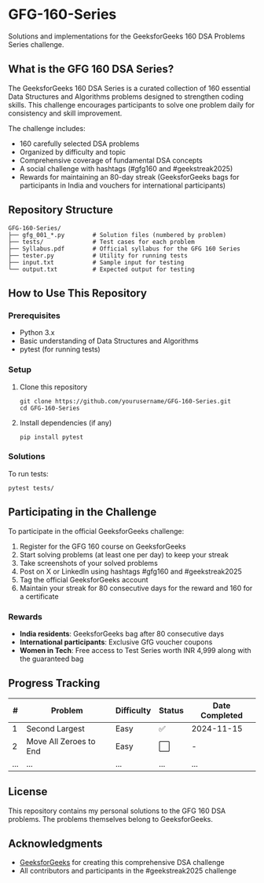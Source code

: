 # GFG-160-Series

Solutions and implementations for the GeeksforGeeks 160 DSA Problems Series challenge.

## What is the GFG 160 DSA Series?

The GeeksforGeeks 160 DSA Series is a curated collection of 160 essential Data Structures and Algorithms problems designed to strengthen coding skills. This challenge encourages participants to solve one problem daily for consistency and skill improvement.

The challenge includes:

- 160 carefully selected DSA problems
- Organized by difficulty and topic
- Comprehensive coverage of fundamental DSA concepts
- A social challenge with hashtags (#gfg160 and #geekstreak2025)
- Rewards for maintaining an 80-day streak (GeeksforGeeks bags for participants in India and vouchers for international participants)

## Repository Structure

```
GFG-160-Series/
├── gfg_001_*.py        # Solution files (numbered by problem)
├── tests/              # Test cases for each problem
├── Syllabus.pdf        # Official syllabus for the GFG 160 Series
├── tester.py           # Utility for running tests
├── input.txt           # Sample input for testing
└── output.txt          # Expected output for testing
```

## How to Use This Repository

### Prerequisites

- Python 3.x
- Basic understanding of Data Structures and Algorithms
- pytest (for running tests)

### Setup

1. Clone this repository

   ```
   git clone https://github.com/yourusername/GFG-160-Series.git
   cd GFG-160-Series
   ```

2. Install dependencies (if any)
   ```
   pip install pytest
   ```

### Solutions

To run tests:

```
pytest tests/
```

## Participating in the Challenge

To participate in the official GeeksforGeeks challenge:

1. Register for the GFG 160 course on GeeksforGeeks
2. Start solving problems (at least one per day) to keep your streak
3. Take screenshots of your solved problems
4. Post on X or LinkedIn using hashtags #gfg160 and #geekstreak2025
5. Tag the official GeeksforGeeks account
6. Maintain your streak for 80 consecutive days for the reward and 160 for a certificate

### Rewards

- **India residents**: GeeksforGeeks bag after 80 consecutive days
- **International participants**: Exclusive GfG voucher coupons
- **Women in Tech**: Free access to Test Series worth INR 4,999 along with the guaranteed bag

## Progress Tracking

| #   | Problem                | Difficulty | Status | Date Completed |
| --- | ---------------------- | ---------- | ------ | -------------- |
| 1   | Second Largest         | Easy       | ✅     | 2024-11-15     |
| 2   | Move All Zeroes to End | Easy       | ⬜     | -              |
| ... | ...                    | ...        | ...    | ...            |

## License

This repository contains my personal solutions to the GFG 160 DSA problems. The problems themselves belong to GeeksforGeeks.

## Acknowledgments

- [GeeksforGeeks](https://www.geeksforgeeks.org/) for creating this comprehensive DSA challenge
- All contributors and participants in the #geekstreak2025 challenge
